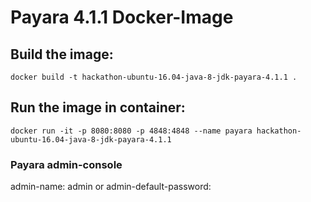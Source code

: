 # Payara 4.1.1 Docker-Image

## Build the image:

```
docker build -t hackathon-ubuntu-16.04-java-8-jdk-payara-4.1.1 .
```

## Run the image in container:

```
docker run -it -p 8080:8080 -p 4848:4848 --name payara hackathon-ubuntu-16.04-java-8-jdk-payara-4.1.1
```

### Payara admin-console

admin-name: admin or <empty>
admin-default-password: <empty>
